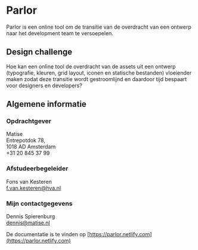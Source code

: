 # Parlor

Parlor is een online tool om de transitie van de overdracht van een ontwerp naar het development team te versoepelen.
## Design challenge

Hoe kan een online tool de overdracht van de assets uit een ontwerp (typografie, kleuren, grid layout, iconen en statische bestanden) vloeiender maken zodat deze transitie wordt gestroomlijnd en daardoor tijd bespaart voor designers en developers?


## Algemene informatie

### Opdrachtgever
Matise  
Entrepotdok 78, 	
1018 AD Amsterdam  
+31 20 845 37 99

### Afstudeerbegeleider
Fons van Kesteren  
f.van.kesteren@hva.nl

### Mijn contactgegevens
Dennis Spierenburg  
dennis@matise.nl

De documentatie is te vinden op [https://parlor.netlify.com](https://parlor.netlify.com)
